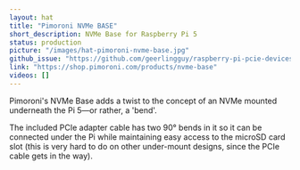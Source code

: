 ```yaml
---
layout: hat
title: "Pimoroni NVMe BASE"
short_description: NVMe Base for Raspberry Pi 5
status: production
picture: "/images/hat-pimoroni-nvme-base.jpg"
github_issue: "https://github.com/geerlingguy/raspberry-pi-pcie-devices/issues/565"
link: "https://shop.pimoroni.com/products/nvme-base"
videos: []
---
```

Pimoroni's NVMe Base adds a twist to the concept of an NVMe mounted underneath the Pi 5—or rather, a 'bend'.

The included PCIe adapter cable has two 90° bends in it so it can be connected under the Pi while maintaining easy access to the microSD card slot (this is very hard to do on other under-mount designs, since the PCIe cable gets in the way).
